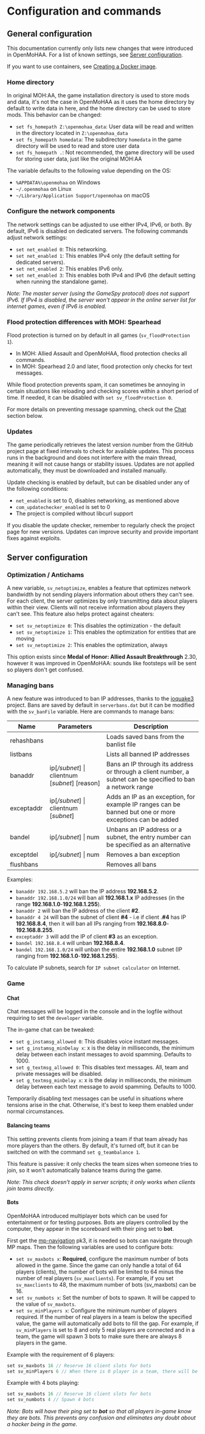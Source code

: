 # Configuration and commands

## General configuration

This documentation currently only lists new changes that were introduced in OpenMoHAA. For a list of known settings, see [Server configuration](02-configuration-server.md).

If you want to use containers, see [Creating a Docker image](../02-running/04-docker.md).

### Home directory

In original MOH:AA, the game installation directory is used to store mods and data, it's not the case in OpenMoHAA as it uses the home directory by default to write data in here, and the home directory can be used to store mods. This behavior can be changed:

- `set fs_homepath Z:\openmohaa_data`: User data will be read and written in the directory located in `Z:\openmohaa_data`
- `set fs_homepath homedata`: The subdirectory `homedata` in the game directory will be used to read and store user data
- `set fs_homepath .`: Not recommended, the game directory will be used for storing user data, just like the original MOH:AA

The variable defaults to the following value depending on the OS:

- `%APPDATA%\openmohaa` on Windows
- `~/.openmohaa` on Linux
- `~/Library/Application Support/openmohaa` on macOS

### Configure the network components

The network settings can be adjusted to use either IPv4, IPv6, or both. By default, IPv6 is disabled on dedicated servers. The following commands adjust network settings:

- `set net_enabled 0`: This networking.
- `set net_enabled 1`: This enables IPv4 only (the default setting for dedicated servers).
- `set net_enabled 2`: This enables IPv6 only.
- `set net_enabled 3`: This enables both IPv4 and IPv6 (the default setting when running the standalone game).

*Note: The master server (using the GameSpy protocol) does not support IPv6. If IPv4 is disabled, the server won't appear in the online server list for internet games, even if IPv6 is enabled.*

### Flood protection differences with MOH: Spearhead

Flood protection is turned on by default in all games (`sv_floodProtection 1`).

- In MOH: Allied Assault and OpenMoHAA, flood protection checks all commands.
- In MOH: Spearhead 2.0 and later, flood protection only checks for text messages.

While flood protection prevents spam, it can sometimes be annoying in certain situations like reloading and checking scores within a short period of time. If needed, it can be disabled with `set sv_floodProtection 0`.

For more details on preventing message spamming, check out the [Chat](#chat) section below.

### Updates

The game periodically retrieves the latest version number from the GitHub project page at fixed intervals to check for available updates. This process runs in the background and does not interfere with the main thread, meaning it will not cause hangs or stability issues. Updates are not applied automatically, they must be downloaded and installed manually.

Update checking is enabled by default, but can be disabled under any of the following conditions:
- `net_enabled` is set to 0, disables networking, as mentioned above
- `com_updatechecker_enabled` is set to 0
- The project is compiled without libcurl support

If you disable the update checker, remember to regularly check the project page for new versions. Updates can improve security and provide important fixes against exploits.

## Server configuration

### Optimization / Antichams

A new variable, `sv_netoptimize`, enables a feature that optimizes network bandwidth by not sending players information about others they can't see. For each client, the server optimizes by only transmitting data about players within their view. Clients will not receive information about players they can't see. This feature also helps protect against cheaters:

- `set sv_netoptimize 0`: This disables the optimization - the default
- `set sv_netoptimize 1`: This enables the optimization for entities that are moving
- `set sv_netoptimize 2`: This enables the optimization, always

This option exists since **Medal of Honor: Allied Assault Breakthrough** 2.30, however it was improved in OpenMoHAA: sounds like footsteps will be sent so players don't get confused.

### Managing bans

A new feature was introduced to ban IP addresses, thanks to the [ioquake3](https://ioquake3.org/) project. Bans are saved by default in `serverbans.dat` but it can be modified with the `sv_banFile` variable. Here are commands to manage bans:

|Name       |Parameters                                      |Description
|-----------|------------------------------------------------|-----------
|rehashbans |                                                |Loads saved bans from the banlist file
|listbans   |                                                |Lists all banned IP addresses
|banaddr    |ip[*/subnet*] \| clientnum [*subnet*] [reason]  |Bans an IP through its address or through a client number, a subnet can be specified to ban a network range
|exceptaddr |ip[*/subnet*] \| clientnum [*subnet*]           |Adds an IP as an exception, for example IP ranges can be banned but one or more exceptions can be added
|bandel     |ip[*/subnet*] \| num                            |Unbans an IP address or a subnet, the entry number can be specified as an alternative
|exceptdel  |ip[*/subnet*] \| num                            |Removes a ban exception
|flushbans  |                                                |Removes all bans

Examples:

- `banaddr 192.168.5.2` will ban the IP address **192.168.5.2**.
- `banaddr 192.168.1.0/24` will ban all **192.168.1.x** IP addresses (in the range **192.168.1.0**-**192.168.1.255**).
- `banaddr 2` will ban the IP address of the client **#2**.
- `banaddr 4 24` will ban the subnet of client **#4** - i.e if client .**#4** has IP **192.168.8.4**, then it will ban all IPs ranging from **192.168.8.0**-**192.168.8.255**.
- `exceptaddr 3` will add the IP of client **#3** as an exception.
- `bandel 192.168.8.4` will unban **192.168.8.4**.
- `bandel 192.168.1.0/24` will unban the entire **192.168.1.0** subnet (IP ranging from **192.168.1.0**-**192.168.1.255**).

To calculate IP subnets, search for `IP subnet calculator` on Internet.

### Game

#### Chat

Chat messages will be logged in the console and in the logfile without requiring to set the `developer` variable.

The in-game chat can be tweaked:

- `set g_instamsg_allowed 0`: This disables voice instant messages.
- `set g_instamsg_minDelay x`: x is the delay in milliseconds, the minimum delay between each instant messages to avoid spamming. Defaults to 1000.
- `set g_textmsg_allowed 0`: This disables text messages. All, team and private messages will be disabled.
- `set g_textmsg_minDelay x`: x is the delay in milliseconds, the minimum delay between each text message to avoid spamming. Defaults to 1000.

Temporarily disabling text messages can be useful in situations where tensions arise in the chat. Otherwise, it's best to keep them enabled under normal circumstances.

#### Balancing teams

This setting prevents clients from joining a team if that team already has more players than the others. By default, it's turned off, but it can be switched on with the command `set g_teambalance 1`.

This feature is passive: it only checks the team sizes when someone tries to join, so it won't automatically balance teams during the game.

*Note: This check doesn't apply in server scripts; it only works when clients join teams directly.*

#### Bots

OpenMoHAA introduced multiplayer bots which can be used for entertainment or for testing purposes. Bots are players controlled by the computer, they appear in the scoreboard with their ping set to **bot**.

First get the [mp-navigation](https://github.com/openmoh/mp-navigation) pk3, it is needed so bots can navigate through MP maps. Then the following variables are used to configure bots:

- `set sv_maxbots x`: **Required**, configure the maximum number of bots allowed in the game. Since the game can only handle a total of 64 players (clients), the number of bots will be limited to 64 minus the number of real players (`sv_maxclients`). For example, if you set `sv_maxclients` to 48, the maximum number of bots (sv_maxbots) can be 16.
- `set sv_numbots x`: Set the number of bots to spawn. It will be capped to the value of `sv_maxbots`.
- `set sv_minPlayers x`: Configure the minimum number of players required. If the number of real players in a team is below the specified value, the game will automatically add bots to fill the gap. For example, if `sv_minPlayers` is set to 8 and only 5 real players are connected and in a team, the game will spawn 3 bots to make sure there are always 8 players in the game.

Example with the requirement of 6 players:
```cpp
set sv_maxbots 16 // Reserve 16 client slots for bots
set sv_minPlayers 6 // When there is 0 player in a team, there will be 6 bots. When there is 1 player in a team, there will be 5 bots, and so on
```

Example with 4 bots playing:
```cpp
set sv_maxbots 16 // Reserve 16 client slots for bots
set sv_numbots 4 // Spawn 4 bots
```

*Note: Bots will have their ping set to **bot** so that all players in-game know they are bots. This prevents any confusion and eliminates any doubt about a hacker being in the game.*
